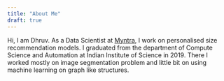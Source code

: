 ```yaml
---
title: "About Me"
draft: true
---
```


Hi, I am Dhruv. As a Data Scientist at [Myntra](https://www.myntra.com), I work on personalised size recommendation models. I graduated from the department of Compute Science and Automation at Indian Institute of Science in 2019. There I worked mostly on image segmentation problem and little bit on using machine learning on graph like structures.